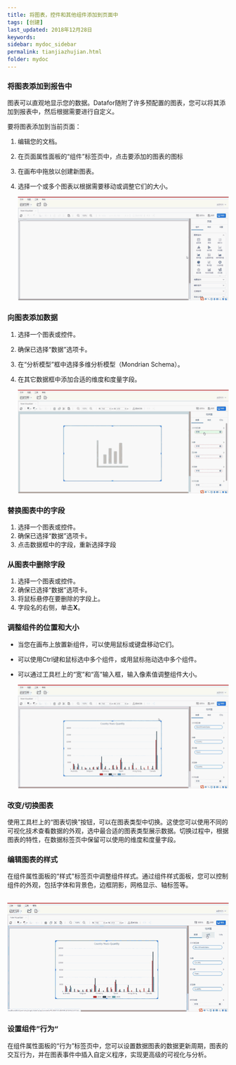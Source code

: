 ```yaml
---
title: 将图表，控件和其他组件添加到页面中
tags: [创建]
last_updated: 2018年12月28日
keywords: 
sidebar: mydoc_sidebar
permalink: tianjiazhujian.html
folder: mydoc
---
```


###  将图表添加到报告中

图表可以直观地显示您的数据。Datafor随附了许多预配置的图表，您可以将其添加到报表中，然后根据需要进行自定义。

要将图表添加到当前页面：

1. 编辑您的文档。

2. 在页面属性面板的“组件”标签页中，点击要添加的图表的图标

3. 在画布中拖放以创建新图表。

4. 选择一个或多个图表以根据需要移动或调整它们的大小。

   ![1](../../../images/1-1575353498948.gif)


###  向图表添加数据

1. 选择一个图表或控件。

2. 确保已选择“数据”选项卡。

3. 在“分析模型”框中选择多维分析模型（Mondrian Schema）。

4. 在其它数据框中添加合适的维度和度量字段。

   ![2](../../../images/2-1575353511175.gif)

### 替换图表中的字段

1. 选择一个图表或控件。
2. 确保已选择“数据”选项卡。
3. 点击数据框中的字段，重新选择字段

### 从图表中删除字段

1. 选择一个图表或控件。
2. 确保已选择“数据”选项卡。
3. 将鼠标悬停在要删除的字段上。
4. 字段名的右侧，单击**X**。


### 调整组件的位置和大小

- 当您在画布上放置新组件，可以使用鼠标或键盘移动它们。

- 可以使用Ctrl键和鼠标选中多个组件，或用鼠标拖动选中多个组件。

- 可以通过工具栏上的“宽”和“高”输入框，输入像素值调整组件大小。

  ![3](../../../images/3-1575353524332.gif)

### 改变/切换图表
使用工具栏上的“图表切换”按钮，可以在图表类型中切换。这使您可以使用不同的可视化技术查看数据的外观，选中最合适的图表类型展示数据。切换过程中，根据图表的特性，在数据标签页中保留可以使用的维度和度量字段。

### 编辑图表的样式

在组件属性面板的“样式"标签页中调整组件样式。通过组件样式面板，您可以控制组件的外观，包括字体和背景色，边框阴影，网格显示、轴标签等。

​	![4](../../../images/4-1575353536469.gif)

### 设置组件”行为“
在组件属性面板的“行为”标签页中，您可以设置数据图表的数据更新周期，图表的交互行为，并在图表事件中插入自定义程序，实现更高级的可视化与分析。

